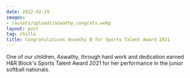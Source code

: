 ```yaml
---
date: 2022-02-19
images:
- /assets/uploads/aswathy_congrats.webp
layout: post
tag: chilla
title: Congratulations Aswathy B for Sports Talent Award 2021
---
```


One of our children, Aswathy, through hard work and dedication earned H&R Block's
Sports Talent Award 2021 for her performance in the junior softball nationals.